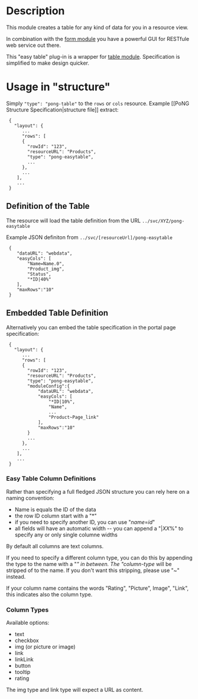 # Description
This module creates a table for any kind of data for you in a resource view. 

In combination with the [form module](../pong-easyform/) you have a powerful GUI for RESTfule web service out there.

This "easy table" plug-in is a wrapper for [table module](../pong-table/). Specification is simplified to make design quicker. 

# Usage in "structure"

Simply <code>"type": "pong-table"</code> to the <code>rows</code> or <code>cols</code> resource. Example [[PoNG Structure Specification|structure file]] extract:

	 {
	   "layout": {
	      ...
	      "rows": [
	      {
	        "rowId": "123",
	        "resourceURL": "Products",
	        "type": "pong-easytable",
	        ...
	      },
	      ...
	    ],
	    ...
	 }

## Definition of the Table 
The resource will load the table definition from the URL <code>../svc/XYZ/pong-easytable</code>

Example JSON definiton from <code><nowiki>../svc/[resourceUrl]/pong-easytable</nowiki></code>
 
	 {
	    "dataURL": "webdata",
		"easyCols": [
        	"Name=Name.0",
        	"Product_img",
        	"Status",
        	"*ID|40%"
        ],
	    "maxRows":"10"
	 }

## Embedded Table Definition 
Alternatively you can embed the table specification in the portal page specification:

	 {
	   "layout": {
	      ...
	      "rows": [
	      {
	        "rowId": "123",
	        "resourceURL": "Products",
	        "type": "pong-easytable",
            "moduleConfig":{
			    "dataURL": "webdata",			    
               	"easyCols": [
                	"*ID|10%",
                	"Name",
                	...
                	"Product~Page_link"
                ],
			    "maxRows":"10"
            }
	        ...
	      },
	      ...
	    ],
	    ...
	 }

### Easy Table Column Definitions
Rather than specifying a full fledged JSON structure you can  rely here on a naming convention:
* Name is equals the ID of the data
* the row ID column start with a "*"
* if you need to specify another ID, you can use  "*name*=*id*"
* all fields will have an automatic width -- you can append a "|*XX*%" to specify any or only single columne widths

By default all columns are text columns. 

If you need to specify a different column type, you can do this by appending the type to the name with a "_" in between.
The "_*column-type* will be stripped of to the name. If you don't want this stripping, please use "~" instead. 

If your column name contains the words "Rating", "Picture", Image", "Link", 
this indicates also the column type.

### Column Types 
Available options:
* text 
* checkbox
* img (or picture or image)
* link 
* linkLink
* button
* tooltip
* rating

The img type and link type will expect a URL as content.

